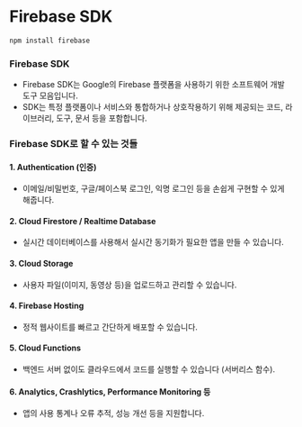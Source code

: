 # Firebase SDK

```bash
npm install firebase
```

### Firebase SDK
- Firebase SDK는 Google의 Firebase 플랫폼을 사용하기 위한 소프트웨어 개발 도구 모음입니다.
- SDK는 특정 플랫폼이나 서비스와 통합하거나 상호작용하기 위해 제공되는 코드, 라이브러리, 도구, 문서 등을 포함합니다.


### Firebase SDK로 할 수 있는 것들

#### 1.	Authentication (인증)
- 이메일/비밀번호, 구글/페이스북 로그인, 익명 로그인 등을 손쉽게 구현할 수 있게 해줍니다.

#### 2.	Cloud Firestore / Realtime Database
- 실시간 데이터베이스를 사용해서 실시간 동기화가 필요한 앱을 만들 수 있습니다.

#### 3.	Cloud Storage
- 사용자 파일(이미지, 동영상 등)을 업로드하고 관리할 수 있습니다.

#### 4.	Firebase Hosting
- 정적 웹사이트를 빠르고 간단하게 배포할 수 있습니다.

#### 5.	Cloud Functions
- 백엔드 서버 없이도 클라우드에서 코드를 실행할 수 있습니다 (서버리스 함수).

#### 6.	Analytics, Crashlytics, Performance Monitoring 등
- 앱의 사용 통계나 오류 추적, 성능 개선 등을 지원합니다.


